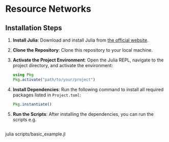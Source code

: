 # Resource Networks

## Installation Steps

1. **Install Julia**: Download and install Julia from [the official website](https://julialang.org/downloads/).

2. **Clone the Repository**: Clone this repository to your local machine.

3. **Activate the Project Environment**: Open the Julia REPL, navigate to the project directory, and activate the environment:
   ```julia
   using Pkg
   Pkg.activate("path/to/your/project")
   ```

4. **Install Dependencies**: Run the following command to install all required packages listed in `Project.toml`:
   ```julia
   Pkg.instantiate()
   ```

5. **Run the Scripts**: After installing the dependencies, you can run the scripts e.g.
   ```bash
  julia scripts/basic_example.jl
   ```


